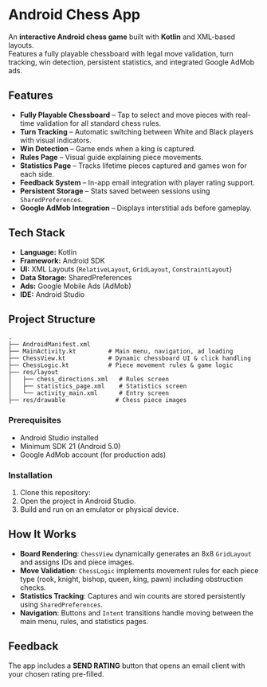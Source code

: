 # Android Chess App

An **interactive Android chess game** built with **Kotlin** and XML-based layouts.  
Features a fully playable chessboard with legal move validation, turn tracking, win detection, persistent statistics, and integrated Google AdMob ads.

## Features

- **Fully Playable Chessboard** – Tap to select and move pieces with real-time validation for all standard chess rules.
- **Turn Tracking** – Automatic switching between White and Black players with visual indicators.
- **Win Detection** – Game ends when a king is captured.
- **Rules Page** – Visual guide explaining piece movements.
- **Statistics Page** – Tracks lifetime pieces captured and games won for each side.
- **Feedback System** – In-app email integration with player rating support.
- **Persistent Storage** – Stats saved between sessions using `SharedPreferences`.
- **Google AdMob Integration** – Displays interstitial ads before gameplay.

## Tech Stack

- **Language:** Kotlin
- **Framework:** Android SDK
- **UI:** XML Layouts (`RelativeLayout`, `GridLayout`, `ConstraintLayout`)
- **Data Storage:** SharedPreferences
- **Ads:** Google Mobile Ads (AdMob)
- **IDE:** Android Studio

## Project Structure

```
.
├── AndroidManifest.xml
├── MainActivity.kt         # Main menu, navigation, ad loading
├── ChessView.kt            # Dynamic chessboard UI & click handling
├── ChessLogic.kt           # Piece movement rules & game logic
├── res/layout
│   ├── chess_directions.xml   # Rules screen
│   ├── statistics_page.xml    # Statistics screen
│   └── activity_main.xml      # Entry screen
├── res/drawable              # Chess piece images
```
### Prerequisites
- Android Studio installed
- Minimum SDK 21 (Android 5.0)
- Google AdMob account (for production ads)

### Installation
1. Clone this repository:
2. Open the project in Android Studio.
3. Build and run on an emulator or physical device.

## How It Works
- **Board Rendering**: `ChessView` dynamically generates an 8x8 `GridLayout` and assigns IDs and piece images.
- **Move Validation**: `ChessLogic` implements movement rules for each piece type (rook, knight, bishop, queen, king, pawn) including obstruction checks.
- **Statistics Tracking**: Captures and win counts are stored persistently using `SharedPreferences`.
- **Navigation**: Buttons and `Intent` transitions handle moving between the main menu, rules, and statistics pages.

## Feedback
The app includes a **SEND RATING** button that opens an email client with your chosen rating pre-filled.  
